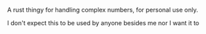A rust thingy for handling complex numbers, for personal use only.


I don't expect this to be used by anyone besides me nor I want it to
